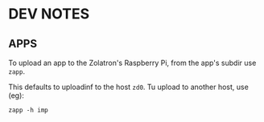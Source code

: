 # DEV NOTES

## APPS

To upload an app to the Zolatron's Raspberry Pi, from the app's subdir use `zapp`.

This defaults to uploadinf to the host `zd0`. Tu upload to another host, use (eg):

`zapp -h imp`
